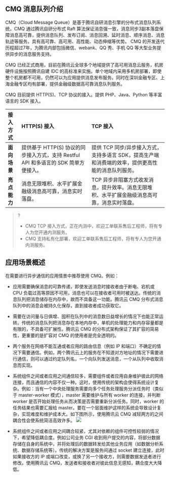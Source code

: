 ## CMQ 消息队列介绍
CMQ（Cloud Message Queue）是基于腾讯自研消息引擎的分布式消息队列系统，CMQ 通过腾讯自研分布式 Raft 算法保证消息强一致，消息同步3副本落盘保障消息高可靠，提供消息队列、发布订阅、消息回溯、延时消息、顺序消息、消息轨迹等服务。具有高可靠、高可用、高性能、动态伸缩等优势。 CMQ 的开发迭代历程超过7年，为腾讯内部包括微信、webank、QQ 秀、手机 QQ 等大型业务提供异步的消息服务支持。

CMQ 已经正式商用，目前在腾讯云全球多个地域提供了高可用消息云服务，机房硬件设施按照腾讯自建 IDC 的高标准来实施。单个地域内采用多机房部署，即使整个机房都不可用，仍然可以为应用提供消息发布服务。同时在深圳金融专区、上海金融专区均有部署，提供金融级数据高可靠消息队列服务。
 
CMQ 目前提供 HTTP(S)、TCP 协议的接入。提供 PHP、Java、Python 等丰富语言的 SDK 接入。



| 接入方式 |     HTTP(S) 接入|  TCP 接入| 
| :-------- | :--------| :------ |
| **面向场景**    |  提供基于 HTTP(S) 协议的同步接入方式，支持 Restful API 和多语言的 SDK 简单方便接入。|  提供 TCP 同步/异步接入方式，支持多语言 SDK，提高生产端和消费端的效率，提供更高性能的消息队列服务。| 
| **亮点能力**    |  消息无限堆积、水平扩展金融级消息高可靠，消息实时落盘。 |  TCP 异步非阻塞方式收发消息，提升效率。消息无限堆积、水平扩展金融级消息高可靠，消息实时落盘。| 

>?
>- CMQ TCP 接入方式，正在内测中，欢迎工单联系售后工程师，将有专人为您开通内测服务。
>- CMQ 支持私有化部署，欢迎工单联系售后工程师，将有专人为您开通内测服务。



## 应用场景概述


在需要进行异步通信的应用情景中推荐使用 CMQ。例如：

- 应用需要确保消息的可靠传递，即使发送消息时接收者由于断电、宕机或 CPU 负载过高等原因不可用，消息也可以在接收者可用时被送达。传统的消息队列把消息储存在内存中，故而不具备这一功能。腾讯云 CMQ 分布式消息队列中的消息会被持久化保存，直到接收者成功获取它。

- 需要在访问量与日俱增、囤积在队列中的消息数日益增长的情况下也能正常运转。传统的消息队列把消息存在本地内存中，单机的处理能力和内存容量都是有限的，不具备可扩展性。腾讯云 CMQ 的分布式架构保证了其扩容的简易性，更重要的是扩容对 CMQ 的使用者是完全透明的。

- 两个服务在网络不能互通或者应用的路由信息（例如 IP 和端口）不确定的情况下需要通信。例如，两个腾讯云上的服务在不知道对方地址的情况下需要进行通信，则可以通过约定队列名，一个向队列发送消息，一个从队列中收取消息而实现。

- 系统组件之间或者应用之间通信较多，需要组件或者应用自身维护彼此的网络连接，而且通信的内容不仅一种。这时，使用传统的架构会使得系统设计复杂。例如：当有一个中央处理服务需要向多个任务处理服务分派任务时（类似于 master-worker 模式），master 需要维护与所有 worker 的连接，并判断 worker 是否开始处理任务从而决策是否需要重新分派任务。同时，worker 的任务结果也需要汇报给 master。要在一个层面维护这样的系统会导致设计复杂，实现难度和维护成本大。如下图所示，使用腾讯云 CMQ 减轻两方的之间耦合性会使系统简洁高效许多。
![](https://main.qcloudimg.com/raw/ef96ce7c805a0c47ab9feff1235af15c.jpg)

- 系统组件之间或者应用之间耦合较紧，尤其对依赖的组件可控性较弱的情况下，希望降低耦合度。例如公司业务 CGI 收到用户提交的内容，将部分数据存储在自身的系统中，并将处理后的数据转发给其他业务应用（如数据分析系统、数据存储系统等）。传统的解决方案是服务间通过 socket 建立连接，此时如果接收方的 IP 或端口改变，或换了另一个接收方，则需要数据发送者进行修改。使用腾讯云 CMQ，发送者和接收者对彼此信息无感知，耦合度大大降低。
